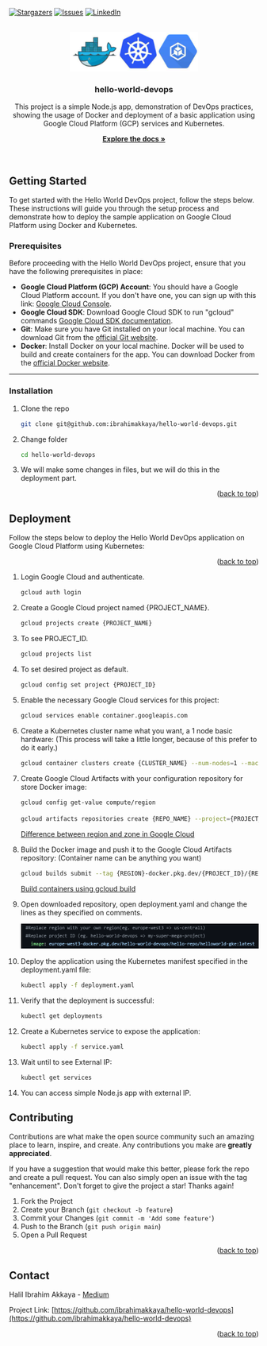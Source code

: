[![Stargazers][stars-shield]][stars-url]
[![Issues][issues-shield]][issues-url]
[![LinkedIn][linkedin-shield]][linkedin-url]



<!-- PROJECT LOGO -->
<br />
<div align="center">
  <a href="https://github.com/ibrahimakkaya/hello-world-devops">
    <img src="images/logo.png" alt="Logo" width="" height="80">
  </a>

  <h3 align="center">hello-world-devops</h3>

  <p align="center">
    This project is a simple Node.js app, demonstration of DevOps practices, showing the usage of Docker and deployment of a basic application using Google Cloud Platform (GCP) services and Kubernetes.


    
  </p>
  <a href="https://github.com/ibrahimakkaya/hello-world-devops/blob/main/README.md"><strong>Explore the docs »</strong></a>
    <br />
    <br />
</div>
<br />
    




<!-- GETTING STARTED -->
## Getting Started

To get started with the Hello World DevOps project, follow the steps below. These instructions will guide you through the setup process and demonstrate how to deploy the sample application on Google Cloud Platform using Docker and Kubernetes.


### Prerequisites

Before proceeding with the Hello World DevOps project, ensure that you have the following prerequisites in place:

- **Google Cloud Platform (GCP) Account**: You should have a Google Cloud Platform account. If you don't have one, you can sign up with this link: [Google Cloud Console](https://cloud.google.com/console).
- **Google Cloud SDK**: Download Google Cloud SDK to run "gcloud" commands [Google Cloud SDK documentation](https://cloud.google.com/sdk/docs/quickstarts).
- **Git**: Make sure you have Git installed on your local machine. You can download Git from the [official Git website](https://git-scm.com/downloads).
- **Docker**: Install Docker on your local machine. Docker will be used to build and create containers for the app. You can download Docker from the [official Docker website](https://www.docker.com/get-started).




---



### Installation


1. Clone the repo
   ```sh
   git clone git@github.com:ibrahimakkaya/hello-world-devops.git
   ```
2. Change folder
   ```sh
   cd hello-world-devops
   ```
3. We will make some changes in files, but we will do this in the deployment part.

<p align="right">(<a href="#readme-top">back to top</a>)</p>



<!-- Dockerize and Deploy -->
## Deployment

Follow the steps below to deploy the Hello World DevOps application on Google Cloud Platform using Kubernetes:


<p align="right">(<a href="#readme-top">back to top</a>)</p>

1. Login Google Cloud and authenticate.
   ```sh
   gcloud auth login
   ```
2. Create a Google Cloud project named {PROJECT_NAME}.
   ```sh
   gcloud projects create {PROJECT_NAME}
   ```
3. To see PROJECT_ID.
   ```sh
   gcloud projects list
   ```
4. To set desired project as default.
   ```sh
   gcloud config set project {PROJECT_ID}
   ```
5. Enable the necessary Google Cloud services for this project:
   ```sh
   gcloud services enable container.googleapis.com
   ```
6. Create a Kubernetes cluster name what you want, a 1 node basic hardware:
  (This process will take a little longer, because of this prefer to do it early.)
   ```sh
   gcloud container clusters create {CLUSTER_NAME} --num-nodes=1 --machine-type=n1-standard-1
   ```
7. Create Google Cloud Artifacts with your configuration repository for store Docker image:
   ```sh
   gcloud config get-value compute/region

   gcloud artifacts repositories create {REPO_NAME} --project={PROJECT_ID} --repository-format=docker --location={REGION} --description="Docker Repo"
   ```
   
   [Difference between region and zone in Google Cloud](https://cloud.google.com/compute/docs/regions-zones)



8. Build the Docker image and push it to the Google Cloud Artifacts repository:
   (Container name can be anything you want)
   ```sh
   gcloud builds submit --tag {REGION}-docker.pkg.dev/{PROJECT_ID}/{REPO_NAME}/{CONTAINER_NAME} .
   ```
   [Build containers using gcloud build](https://cloud.google.com/compute/docs/regions-zones)

9. Open downloaded repository, open deployment.yaml and change the lines as they specified on comments.
   
    <img src="images/deploymentChangeScreenshot.png" alt="Screenshot" width="" height="50">
  
  
3. Deploy the application using the Kubernetes manifest specified in the deployment.yaml file:
   ```sh
   kubectl apply -f deployment.yaml
   ```
3. Verify that the deployment is successful:
   ```sh
   kubectl get deployments
   ```
3. Create a Kubernetes service to expose the application:
   ```sh
   kubectl apply -f service.yaml
   ```
3. Wait until to see External IP:
   ```sh
   kubectl get services
   ```
3. You can access simple Node.js app with external IP.



<!-- CONTRIBUTING -->
## Contributing

Contributions are what make the open source community such an amazing place to learn, inspire, and create. Any contributions you make are **greatly appreciated**.

If you have a suggestion that would make this better, please fork the repo and create a pull request. You can also simply open an issue with the tag "enhancement".
Don't forget to give the project a star! Thanks again!

1. Fork the Project
2. Create your Branch (`git checkout -b feature`)
3. Commit your Changes (`git commit -m 'Add some feature'`)
4. Push to the Branch (`git push origin main`)
5. Open a Pull Request

<p align="right">(<a href="#readme-top">back to top</a>)</p>



<!-- CONTACT -->
## Contact

Halil Ibrahim Akkaya - [Medium](https://medium.com/@hibrahimakkaya)

Project Link: [https://github.com/ibrahimakkaya/hello-world-devops](https://github.com/ibrahimakkaya/hello-world-devops)

<p align="right">(<a href="#readme-top">back to top</a>)</p>




<!-- MARKDOWN LINKS & IMAGES -->
<!-- https://www.markdownguide.org/basic-syntax/#reference-style-links -->

[forks-shield]: https://img.shields.io/github/forks/othneildrew/Best-README-Template.svg?style=for-the-badge
[forks-url]: https://github.com/ibrahimakkaya/hello-world-devops/network/members
[stars-shield]: https://img.shields.io/github/stars/othneildrew/Best-README-Template.svg?style=for-the-badge
[stars-url]: https://github.com/ibrahimakkaya/hello-world-devops/stargazers
[issues-shield]: https://img.shields.io/github/issues/othneildrew/Best-README-Template.svg?style=for-the-badge
[issues-url]: https://github.com/ibrahimakkaya/hello-world-devops/issues
[linkedin-shield]: https://img.shields.io/badge/-LinkedIn-black.svg?style=for-the-badge&logo=linkedin&colorB=555
[linkedin-url]: https://www.linkedin.com/in/hibrahimakkaya/

